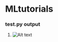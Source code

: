 # MLtutorials
### test.py output
1. ![ Alt text](https://media.giphy.com/media/H7H7xFrh6PVkR8VkYT/giphy.gif) 

